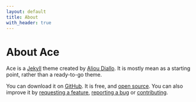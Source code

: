 ```yaml
---
layout: default
title: About
with_header: true
---
```


# About Ace

Ace is a [Jekyll][jk] theme created by [Aliou Diallo][ad]. It is mostly mean as
a starting point, rather than a ready-to-go theme.

You can download it on [GitHub][gh]. It is free, and [open source][license]. You
can also improve it by [requesting a feature][issue], [reporting a bug][issue]
or [contributing][pr].

[jk]: http://jekyllrb.com/
[ad]: http://aliou.me
[gh]: https://github.com/aliou/ace
[license]: https://github.com/aliou/ace/blob/004e284e4357b884aadf88f617459c81ab06bb6c/LICENSE
[issue]: https://github.com/aliou/ace/issues/new
[pr]: https://github.com/aliou/ace/fork
